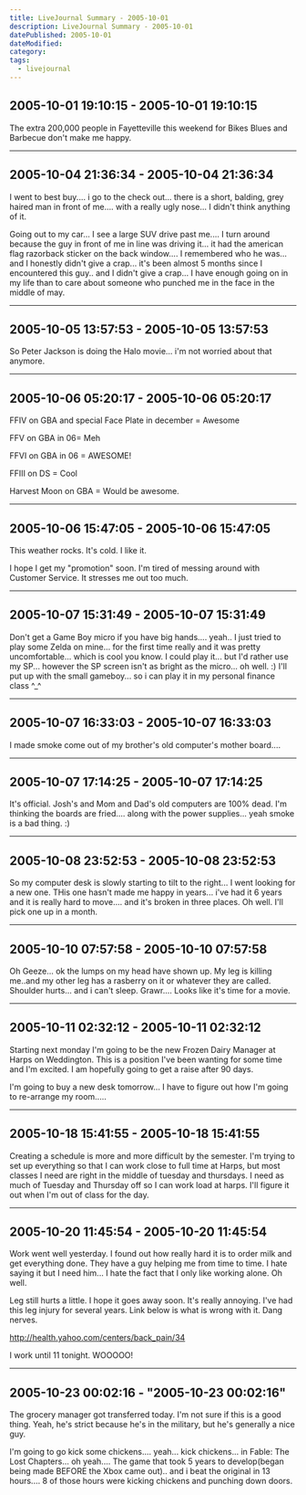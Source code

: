 ```yaml
---
title: LiveJournal Summary - 2005-10-01
description: LiveJournal Summary - 2005-10-01
datePublished: 2005-10-01
dateModified:
category:
tags:
  - livejournal
---
```


## 2005-10-01 19:10:15 - 2005-10-01 19:10:15

The extra 200,000 people in Fayetteville this weekend for Bikes Blues and Barbecue don't make me happy.

---


## 2005-10-04 21:36:34 - 2005-10-04 21:36:34

I went to best buy.... i go to the check out... there is a short, balding, grey haired man in front of me.... with a really ugly nose... I didn't think anything of it.

Going out to my car... I see a large SUV drive past me.... I turn around because the guy in front of me in line was driving it... it had the american flag razorback sticker on the back window.... I remembered who he was... and I honestly didn't give a crap... it's been almost 5 months since I encountered this guy.. and I didn't give a crap... I have enough going on in my life than to care about someone who punched me in the face in the middle of may.

---

## 2005-10-05 13:57:53 - 2005-10-05 13:57:53

So Peter Jackson is doing the Halo movie... i'm not worried about that anymore.

---

## 2005-10-06 05:20:17 - 2005-10-06 05:20:17

FFIV on GBA and special Face Plate in december = Awesome

FFV on GBA in 06= Meh

FFVI on GBA in 06 = AWESOME!

FFIII on DS = Cool

Harvest Moon on GBA = Would be awesome.

---

## 2005-10-06 15:47:05 - 2005-10-06 15:47:05

This weather rocks. It's cold. I like it.

I hope I get my "promotion" soon. I'm tired of messing around with Customer Service. It stresses me out too much.

---

## 2005-10-07 15:31:49 - 2005-10-07 15:31:49

Don't get a Game Boy micro if you have big hands.... yeah.. I just tried to play some Zelda on mine... for the first time really and it was pretty uncomfortable... which is cool you know. I could play it... but I'd rather use my SP... however the SP screen isn't as bright as the micro... oh well. :) I'll put up with the small gameboy... so i can play it in my personal finance class ^\_^

---

## 2005-10-07 16:33:03 - 2005-10-07 16:33:03

I made smoke come out of my brother's old computer's mother board....

---

## 2005-10-07 17:14:25 - 2005-10-07 17:14:25

It's official. Josh's and Mom and Dad's old computers are 100% dead. I'm thinking the boards are fried.... along with the power supplies... yeah smoke is a bad thing. :)

---

## 2005-10-08 23:52:53 - 2005-10-08 23:52:53

So my computer desk is slowly starting to tilt to the right... I went looking for a new one. THis one hasn't made me happy in years... i've had it 6 years and it is really hard to move.... and it's broken in three places. Oh well. I'll pick one up in a month.

---


## 2005-10-10 07:57:58 - 2005-10-10 07:57:58

Oh Geeze... ok the lumps on my head have shown up. My leg is killing me..and my other leg has a rasberry on it or whatever they are called. Shoulder hurts... and i can't sleep. Grawr.... Looks like it's time for a movie.

---

## 2005-10-11 02:32:12 - 2005-10-11 02:32:12

Starting next monday I'm going to be the new Frozen Dairy Manager at Harps on Weddington. This is a position I've been wanting for some time and I'm excited. I am hopefully going to get a raise after 90 days.

I'm going to buy a new desk tomorrow... I have to figure out how I'm going to re-arrange my room.....

---

## 2005-10-18 15:41:55 - 2005-10-18 15:41:55

Creating a schedule is more and more difficult by the semester. I'm trying to set up everything so that I can work close to full time at Harps, but most classes I need are right in the middle of tuesday and thursdays. I need as much of Tuesday and Thursday off so I can work load at harps. I'll figure it out when I'm out of class for the day.

---

## 2005-10-20 11:45:54 - 2005-10-20 11:45:54

Work went well yesterday. I found out how really hard it is to order milk and get everything done. They have a guy helping me from time to time. I hate saying it but I need him... I hate the fact that I only like working alone. Oh well.

Leg still hurts a little. I hope it goes away soon. It's really annoying. I've had this leg injury for several years. Link below is what is wrong with it. Dang nerves.

http://health.yahoo.com/centers/back_pain/34

I work until 11 tonight. WOOOOO!

---

## 2005-10-23 00:02:16 - "2005-10-23 00:02:16"

The grocery manager got transferred today. I'm not sure if this is a good thing. Yeah, he's strict because he's in the military, but he's generally a nice guy.

I'm going to go kick some chickens.... yeah... kick chickens... in Fable: The Lost Chapters... oh yeah.... The game that took 5 years to develop(began being made BEFORE the Xbox came out).. and i beat the original in 13 hours.... 8 of those hours were kicking chickens and punching down doors.
